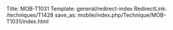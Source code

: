 Title: MOB-T1031
Template: general/redirect-index
RedirectLink: /techniques/T1428
save_as: mobile/index.php/Technique/MOB-T1031/index.html